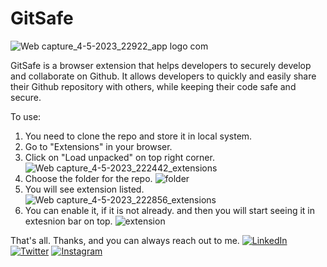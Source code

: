 # GitSafe
![Web capture_4-5-2023_22922_app logo com](https://user-images.githubusercontent.com/44115421/236275041-0ffaea97-2326-42ed-a08a-63eaa93a1548.jpeg)

GitSafe is a browser extension that helps developers to securely develop and collaborate on Github. It allows developers to quickly and easily share their Github repository with others, while keeping their code safe and secure. 

To use:
1. You need to clone the repo and store it in local system.
2. Go to "Extensions" in your browser.
3. Click on "Load unpacked" on top right corner.
![Web capture_4-5-2023_222442_extensions](https://user-images.githubusercontent.com/44115421/236273176-ea5e09d4-1e94-4a78-9657-353aecd400ef.jpeg)
4. Choose the folder for the repo.
![folder](https://user-images.githubusercontent.com/44115421/236273593-7d657b2d-1ffc-4dc6-95d3-a6e3e6bdc819.png)
5. You will see extension listed.
![Web capture_4-5-2023_222856_extensions](https://user-images.githubusercontent.com/44115421/236273963-00517650-bdc9-4b7b-95d6-0ac1466819c8.jpeg)
6. You can enable it, if it is not already. and then you will start seeing it in extesnion bar on top.
![extension](https://user-images.githubusercontent.com/44115421/236274571-225b1066-ab3d-4bb6-88d5-b95402dc15e9.png)

That's all.
Thanks, and you can always reach out to me.
[![LinkedIn](https://img.shields.io/badge/-LinkedIn-blue?style=flat-square&logo=Linkedin&logoColor=white&link=https://www.linkedin.com/in/yourusername/)](https://www.linkedin.com/in/amanchauhann/)
[![Twitter](https://img.shields.io/badge/-Twitter-blue?style=flat-square&logo=Twitter&logoColor=white&link=https://twitter.com/yourusername)](https://twitter.com/phantomthread_d)
[![Instagram](https://img.shields.io/badge/-Instagram-purple?style=flat-square&logo=Instagram&logoColor=white&link=https://www.instagram.com/yourusername/)](https://www.instagram.com/i_amanchauhann/)
